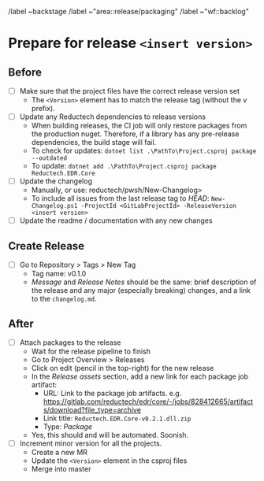 /label ~backstage 
/label ~"area::release/packaging" 
/label ~"wf::backlog" 
# Prepare for release `<insert version>`

## Before

- [ ] Make sure that the project files have the correct release version set
   - The `<Version>` element has to match the release tag (without the *v* prefix).
- [ ] Update any Reductech dependencies to release versions
   - When building releases, the CI job will only restore packages from the production
   nuget. Therefore, if a library has any pre-release dependencies, the build stage will fail.
   - To check for updates: `dotnet list .\PathTo\Project.csproj package --outdated`
   - To update: `dotnet add .\PathTo\Project.csproj package Reductech.EDR.Core`
- [ ] Update the changelog
   - Manually, or use: reductech/pwsh/New-Changelog>
   - To include all issues from the last release tag to *HEAD*:
   `New-Changelog.ps1 -ProjectId <GitLabProjectId> -ReleaseVersion <insert version>`
- [ ] Update the readme / documentation with any new changes

## Create Release

- [ ] Go to Repository > Tags > New Tag
  - Tag name: v0.1.0
  - *Message* and *Release Notes* should be the same: brief description of the release
  and any major (especially breaking) changes, and a link to the `changelog.md`.

## After

- [ ] Attach packages to the release
    - Wait for the release pipeline to finish
    - Go to Project Overview > Releases
    - Click on edit (pencil in the top-right) for the new release
    - In the *Release assets* section, add a new link for each package job artifact:
       - URL: Link to the package job artifacts. e.g. https://gitlab.com/reductech/edr/core/-/jobs/828412665/artifacts/download?file_type=archive
       - Link title: `Reductech.EDR.Core-v0.2.1.dll.zip`
       - Type: *Package*
    - Yes, this should and will be automated. Soonish.
- [ ] Increment minor version for all the projects.
   - Create a new MR
   - Update the `<Version>` element in the csproj files
   - Merge into master
